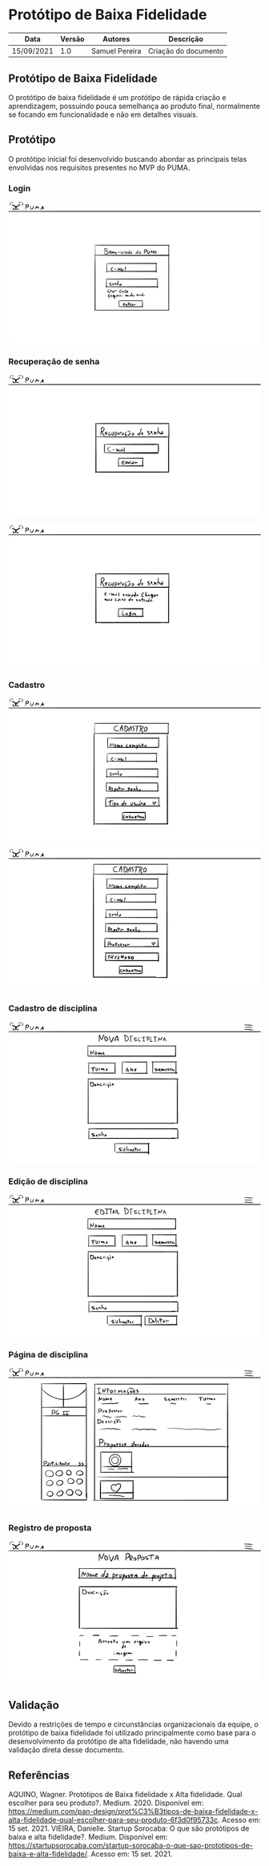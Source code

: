 # Protótipo de Baixa Fidelidade
| Data | Versão | Autores | Descrição |
|--|--|--|--|
| 15/09/2021 | 1.0 | Samuel Pereira | Criação do documento |

## Protótipo de Baixa Fidelidade

O protótipo de baixa fidelidade é um protótipo de rápida criação e aprendizagem, possuindo pouca semelhança ao produto final, normalmente se focando em funcionalidade e não em detalhes visuais.

## Protótipo
O protótipo inicial foi desenvolvido buscando abordar as principais telas envolvidas nos requisitos presentes no MVP do PUMA.

### Login
![](../assets/prototipo-baixa/login.jpg)

### Recuperação de senha
![](../assets/prototipo-baixa/senha-1.jpg)

![](../assets/prototipo-baixa/senha-2.jpg)

### Cadastro
![](../assets/prototipo-baixa/cadastro-1.jpg)

![](../assets/prototipo-baixa/cadastro-2.jpg)

### Cadastro de disciplina
![](../assets/prototipo-baixa/nova-disciplina.jpg)

### Edição de disciplina
![](../assets/prototipo-baixa/deletar-disciplina.jpg)

### Página de disciplina
![](../assets/prototipo-baixa/disciplina.jpg)

### Registro de proposta
![](../assets/prototipo-baixa/nova-proposta.jpg)

## Validação

Devido a restrições de tempo e circunstâncias organizacionais da equipe, o protótipo de baixa fidelidade foi utilizado principalmente como base para o desenvolvimento da protótipo de alta fidelidade, não havendo uma validação direta desse documento.

## Referências
AQUINO, Wagner. Protótipos de Baixa fidelidade x Alta fidelidade. Qual escolher para seu produto?. Medium. 2020. Disponível em: https://medium.com/pan-design/prot%C3%B3tipos-de-baixa-fidelidade-x-alta-fidelidade-qual-escolher-para-seu-produto-6f3d0f95733c. Acesso em: 15 set. 2021.
VIEIRA, Danielle. Startup Sorocaba: O que são protótipos de baixa e alta fidelidade?. Medium. Disponível em: https://startupsorocaba.com/startup-sorocaba-o-que-sao-prototipos-de-baixa-e-alta-fidelidade/. Acesso em: 15 set. 2021.